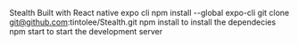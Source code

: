 Stealth
Built with React native expo cli
npm install --global expo-cli
git clone git@github.com:tintolee/Stealth.git
npm install to install the dependecies
npm start to start the development server
